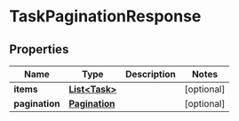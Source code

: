 # TaskPaginationResponse

## Properties
Name | Type | Description | Notes
------------ | ------------- | ------------- | -------------
**items** | [**List&lt;Task&gt;**](Task.md) |  |  [optional]
**pagination** | [**Pagination**](Pagination.md) |  |  [optional]
